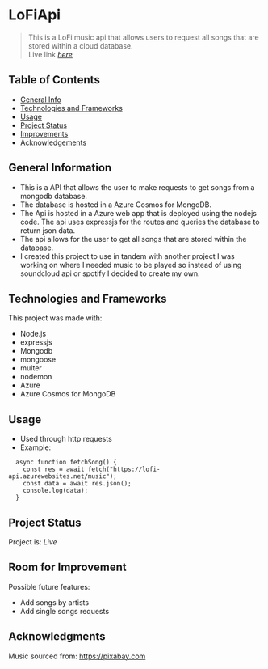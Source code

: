 # LoFiApi

> This is a LoFi music api that allows users to request all songs that are stored within a cloud database.  
> Live link [_here_](https://lofi-api.azurewebsites.net/music)

## Table of Contents

- [General Info](#general-information)
- [Technologies and Frameworks](#technologies-and-frameworks)
- [Usage](#usage)
- [Project Status](#project-status)
- [Improvements](#room-for-improvement)
- [Acknowledgements](#acknowledgments)

## General Information

- This is a API that allows the user to make requests to get songs from a mongodb database.
- The database is hosted in a Azure Cosmos for MongoDB.
- The Api is hosted in a Azure web app that is deployed using the nodejs code. The api uses expressjs for the routes and queries the database to return json data.
- The api allows for the user to get all songs that are stored within the database.
- I created this project to use in tandem with another project I was working on where I needed music to be played so instead of using soundcloud api or spotify I decided to create my own.

## Technologies and Frameworks

This project was made with:

- Node.js
- expressjs
- Mongodb
- mongoose
- multer
- nodemon
- Azure
- Azure Cosmos for MongoDB

## Usage

- Used through http requests
- Example:

```
  async function fetchSong() {
    const res = await fetch("https://lofi-api.azurewebsites.net/music");
    const data = await res.json();
    console.log(data);
  }
```

## Project Status

Project is: _Live_

## Room for Improvement

Possible future features:

- Add songs by artists
- Add single songs requests

## Acknowledgments

Music sourced from: https://pixabay.com
